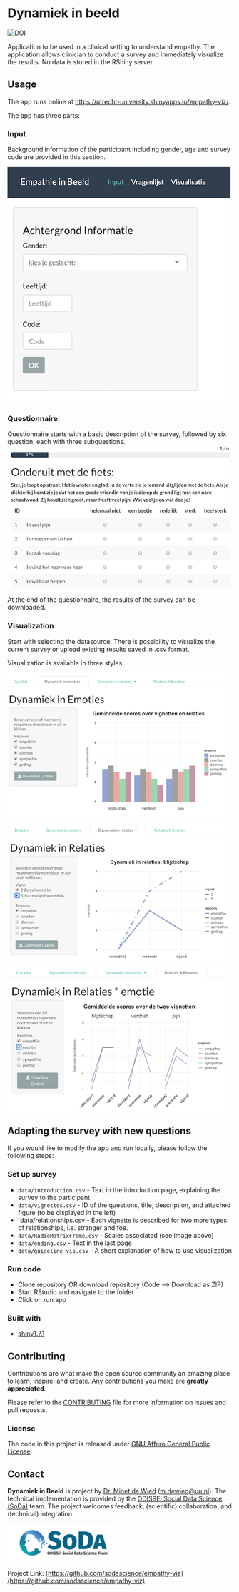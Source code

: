 # Dynamiek in beeld
[![DOI](https://zenodo.org/badge/419750917.svg)](https://zenodo.org/doi/10.5281/zenodo.10684089)
<!-- Include Github badges here (optional) -->
<!-- e.g. Github Actions workflow status -->

Application to be used in a clinical setting to understand empathy. The application allows clinician to conduct a survey and immediately visualize the results. No data is stored in the RShiny server.

## Usage

<!-- We should add here -->
The app runs online at https://utrecht-university.shinyapps.io/empathy-viz/.

The app has three parts:

### Input
Background information of the participant including gender, age and survey code are provided in this section.


<img src="man/resources/Screenshot_input.png" alt="Participant background information"/>



### Questionnaire
Questionnaire starts with a basic description of the survey, followed by six question, each with three subquestions.
![Questions](man/resources/screenshot_question.png)

At the end of the questionnaire, the results of the survey can be downloaded.


### Visualization

Start with selecting the datasource. There is possibility to visualize the current survey or upload existing results saved in .csv format.

Visualization is available in three styles:




<img src="man/resources/Screenshot_emot.png" alt="Dynamics in Emotions"/>



<img src="man/resources/Screenshot_rel.png" alt="Dynamics in relationships" />



<img src="man/resources/Screenshot_rel_emot.png" alt="Dynamics in relationships * emotions"/>

## Adapting the survey with new questions

If you would like to modify the app and run locally, please follow the following steps:


### Set up survey
- `data/introduction.csv` - Text in the introduction page, explaining the survey to the participant
- `data/vignettes.csv` - ID of the questions, title, description, and attached figure (to be displayed in the left)
- `data/relationships.csv - Each vignette is described for two more types of relationships, i.e. stranger and foe.
- `data/RadioMatrixFrame.csv` - Scales associated (see image above)
- `data/ending.csv` - Text in the last page
- `data/guideline_vis.csv` - A short explanation of how to use visualization


### Run code
- Clone repository OR download repository (Code --> Download as ZIP)
- Start RStudio and navigate to the folder
- Click on run app

### Built with

- [shiny1.7.1](https://shiny.rstudio.com)

## Contributing

Contributions are what make the open source community an amazing place
to learn, inspire, and create. Any contributions you make are **greatly
appreciated**.

Please refer to the
[CONTRIBUTING](https://github.com/sodascience/osmenrich/blob/main/CONTRIBUTING.md)
file for more information on issues and pull requests.


<!-- Do not forget to also include the license in a separate file(LICENSE[.txt/.md]) and link it properly. -->
### License

The code in this project is released under [GNU Affero General Public License](LICENSE).

<!-- CONTACT -->

## Contact

**Dynamiek in Beeld** is project by [Dr. Minet de Wied](https://www.uu.nl/medewerkers/mdewied) (m.dewied@uu.nl).
The technical implementation is provided by the [ODISSEI Social Data
Science (SoDa)](https://odissei-data.nl/nl/soda/) team. The project welcomes feedback,
(scientific) collaboration, and (technical) integration.

<img src="man/resources/word_colour-l.png" alt="SoDa logo" width="250px"/>

Project Link: [https://github.com/sodascience/empathy-viz](https://github.com/sodascience/empathy-viz)

